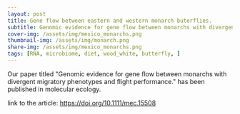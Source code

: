 ```yaml
---
layout: post
title: Gene flow between eastern and western monarch buterflies. 
subtitle: Genomic evidence for gene flow between monarchs with divergent migratory phenotypes and flight performance.
cover-img: /assets/img/mexico_monarchs.png
thumbnail-img: /assets/img/monarch.png
share-img: /assets/img/mexico_monarchs.png
tags: [RNA, microbiome, diet, wood_white, butterfly, ]
---
```


Our paper titled "Genomic evidence for gene flow between monarchs with divergent migratory phenotypes and flight performance." has been published in molecular ecology. 

link to the article: https://doi.org/10.1111/mec.15508
